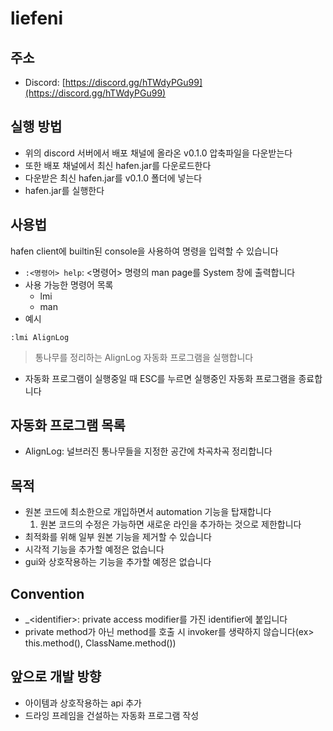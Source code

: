 # liefeni

## 주소

- Discord: [https://discord.gg/hTWdyPGu99](https://discord.gg/hTWdyPGu99)

## 실행 방법

- 위의 discord 서버에서 배포 채널에 올라온 v0.1.0 압축파일을 다운받는다
- 또한 배포 채널에서 최신 hafen.jar를 다운로드한다
- 다운받은 최신 hafen.jar를 v0.1.0 폴더에 넣는다
- hafen.jar를 실행한다

## 사용법

hafen client에 builtin된 console을 사용하여 명령을 입력할 수 있습니다
- `:<명령어> help`: \<명령어\> 명령의 man page를 System 창에 출력합니다
- 사용 가능한 명령어 목록
    - lmi
    - man
- 예시
```
:lmi AlignLog
```
> 통나무를 정리하는 AlignLog 자동화 프로그램을 실행합니다
- 자동화 프로그램이 실행중일 때 ESC를 누르면 실행중인 자동화 프로그램을 종료합니다

## 자동화 프로그램 목록

- AlignLog: 널브러진 통나무들을 지정한 공간에 차곡차곡 정리합니다

## 목적

- 원본 코드에 최소한으로 개입하면서 automation 기능을 탑재합니다
    1. 원본 코드의 수정은 가능하면 새로운 라인을 추가하는 것으로 제한합니다
- 최적화를 위해 일부 원본 기능을 제거할 수 있습니다
- 시각적 기능을 추가할 예정은 없습니다
- gui와 상호작용하는 기능을 추가할 예정은 없습니다

## Convention

- \_\<identifier\>: private access modifier를 가진 identifier에 붙입니다
- private method가 아닌 method를 호출 시 invoker를 생략하지 않습니다(ex> this.method(), ClassName.method())

## 앞으로 개발 방향

- 아이템과 상호작용하는 api 추가
- 드라잉 프레임을 건설하는 자동화 프로그램 작성

